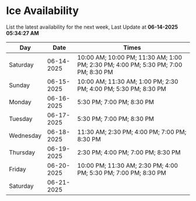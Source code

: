 # Ice Availability

List the latest availability for the next week, Last Update at **06-14-2025 05:34:27 AM**

| Day         | Date        | Times       |
| ----------- | ----------- | ----------- |
|Saturday|06-14-2025|10:00 AM; 10:00 PM; 11:30 AM; 1:00 PM; 2:30 PM; 4:00 PM; 5:30 PM; 7:00 PM; 8:30 PM|
|Sunday|06-15-2025|10:00 AM; 11:30 AM; 1:00 PM; 2:30 PM; 4:00 PM; 5:30 PM; 8:30 PM|
|Monday|06-16-2025|5:30 PM; 7:00 PM; 8:30 PM|
|Tuesday|06-17-2025|5:30 PM; 7:00 PM; 8:30 PM|
|Wednesday|06-18-2025|11:30 AM; 2:30 PM; 4:00 PM; 7:00 PM; 8:30 PM|
|Thursday|06-19-2025|2:30 PM; 4:00 PM; 7:00 PM; 8:30 PM|
|Friday|06-20-2025|10:00 PM; 11:30 AM; 2:30 PM; 4:00 PM; 5:30 PM; 7:00 PM; 8:30 PM|
|Saturday|06-21-2025||
